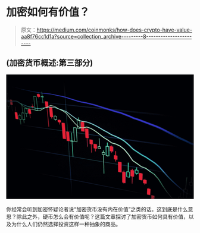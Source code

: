 # 加密如何有价值？

> 原文：<https://medium.com/coinmonks/how-does-crypto-have-value-aa8f76cc1d1a?source=collection_archive---------8----------------------->

## (加密货币概述:第三部分)

![](img/4638df84e50d660f20b347d1d11e49b1.png)

你经常会听到加密怀疑论者说“加密货币没有内在价值”之类的话。这到底是什么意思？除此之外，硬币怎么会有价值呢？这篇文章探讨了加密货币如何具有价值，以及为什么人们仍然选择投资这样一种抽象的商品。